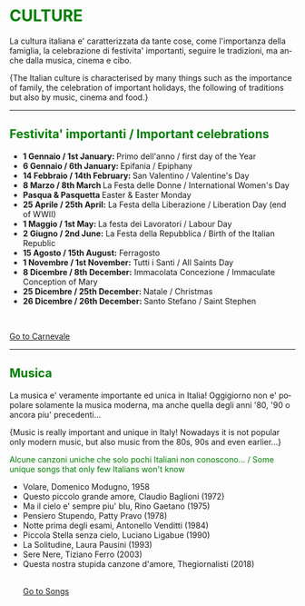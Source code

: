 <h1 style="color:green;"> CULTURE </h1>

<p lang="it"> La cultura italiana e' caratterizzata da tante cose, come l'importanza della famiglia, la celebrazione di festivita' importanti, seguire le tradizioni, ma anche dalla musica, cinema e cibo. </p> 

<p lang="eng"> {The Italian culture is characterised by many things such as the importance of family, the celebration of important holidays, the following of traditions but also by music, cinema and food.} </p>

<hr>

<h2 style="color:green;"> Festivita' importanti / Important celebrations </h2>
           
<ul style="list-style-type:disc">
  <li> <strong> 1 Gennaio / 1st January: </strong>  Primo dell'anno / first day of the Year </li>
  <li> <strong> 6 Gennaio / 6th January: </strong>  Epifania / Epiphany </li>
  <li> <strong> 14 Febbraio / 14th February: </strong> San Valentino / Valentine's Day </li>
  <li> <strong> 8 Marzo / 8th March </strong> La Festa delle Donne / International Women's Day </li>
  <li> <strong> Pasqua & Pasquetta </strong> Easter & Easter Monday </li>
  <li> <strong> 25 Aprile / 25th April:</strong> La Festa della Liberazione / Liberation Day (end of WWII) </li>
  <li> <strong> 1 Maggio / 1st May: </strong>  La festa dei Lavoratori / Labour Day </li>
  <li> <strong> 2 Giugno / 2nd June:</strong> La Festa della Repubblica / Birth of the Italian Republic </li>
  <li> <strong> 15 Agosto / 15th August:</strong> Ferragosto </li>
  <li> <strong> 1 Novembre / 1st November:</strong> Tutti i Santi / All Saints Day </li>
  <li> <strong> 8 Dicembre / 8th December:</strong> Immacolata Concezione / Immaculate Conception of Mary</li>
  <li> <strong> 25 Dicembre / 25th December: </strong> Natale / Christmas </li>
  <li> <strong> 26 Dicembre / 26th December: </strong> Santo Stefano / Saint Stephen </li> 
</ul>
<br>
<p>
<a style="float:right:" href="carnevale.html" class="btn2"> Go to Carnevale </a>
</p>
<div style="clear.both;"> </div>

<hr>

<h2 style="color:green;"> Musica </h2>

<p lang="it"> La musica e' veramente importante ed unica in Italia! Oggigiorno non e' popolare solamente la musica moderna, ma anche quella degli anni '80, '90 o ancora piu' precedenti... </p>
           
<p lang="eng"> {Music is really important and unique in Italy! Nowadays it is not popular only modern music, but also music from the 80s, 90s and even earlier...} </p>           


<p style="color:green;"> Alcune canzoni uniche che solo pochi Italiani non conoscono... / Some unique songs that only few Italians won't know </p>
<ul style="list-style-type:disc">
  <li> Volare, Domenico Modugno, 1958 </li>
  <li> Questo piccolo grande amore, Claudio Baglioni (1972) </li>
  <li> Ma il cielo e' sempre piu' blu, Rino Gaetano (1975) </li>         
  <li> Pensiero Stupendo, Patty Pravo (1978) </li>
  <li> Notte prima degli esami, Antonello Venditti (1984) </li>
  <li> Piccola Stella senza cielo, Luciano Ligabue (1990) </li>
  <li> La Solitudine, Laura Pausini (1993) </li>
  <li> Sere Nere, Tiziano Ferro (2003) </li>
  <li> Questa nostra stupida canzone d'amore, Thegiornalisti (2018) </li>

<br>
<p>
<a style="float:right:" href="listening_exercise.html" class="btn2"> Go to Songs </a>
</p>
<div style="clear.both;"> </div>
